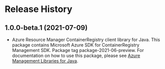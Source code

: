 # Release History

## 1.0.0-beta.1 (2021-07-09)

- Azure Resource Manager ContainerRegistry client library for Java. This package contains Microsoft Azure SDK for ContainerRegistry Management SDK.  Package tag package-2021-06-preview. For documentation on how to use this package, please see [Azure Management Libraries for Java](https://aka.ms/azsdk/java/mgmt).
